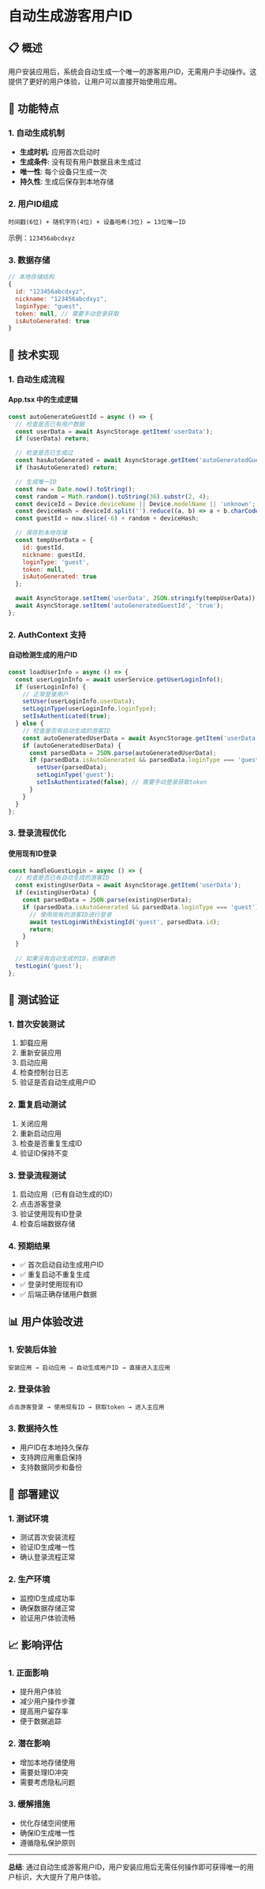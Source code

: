 # 自动生成游客用户ID

## 📋 概述

用户安装应用后，系统会自动生成一个唯一的游客用户ID，无需用户手动操作。这提供了更好的用户体验，让用户可以直接开始使用应用。

## 🎯 功能特点

### **1. 自动生成机制**
- **生成时机**: 应用首次启动时
- **生成条件**: 没有现有用户数据且未生成过
- **唯一性**: 每个设备只生成一次
- **持久性**: 生成后保存到本地存储

### **2. 用户ID组成**
```
时间戳(6位) + 随机字符(4位) + 设备哈希(3位) = 13位唯一ID
```
示例：`123456abcdxyz`

### **3. 数据存储**
```javascript
// 本地存储结构
{
  id: "123456abcdxyz",
  nickname: "123456abcdxyz",
  loginType: "guest",
  token: null, // 需要手动登录获取
  isAutoGenerated: true
}
```

## 🔧 技术实现

### **1. 自动生成流程**

#### **App.tsx 中的生成逻辑**
```javascript
const autoGenerateGuestId = async () => {
  // 检查是否已有用户数据
  const userData = await AsyncStorage.getItem('userData');
  if (userData) return;

  // 检查是否已生成过
  const hasAutoGenerated = await AsyncStorage.getItem('autoGeneratedGuestId');
  if (hasAutoGenerated) return;

  // 生成唯一ID
  const now = Date.now().toString();
  const random = Math.random().toString(36).substr(2, 4);
  const deviceId = Device.deviceName || Device.modelName || 'unknown';
  const deviceHash = deviceId.split('').reduce((a, b) => a + b.charCodeAt(0), 0).toString(36).slice(-3);
  const guestId = now.slice(-6) + random + deviceHash;

  // 保存到本地存储
  const tempUserData = {
    id: guestId,
    nickname: guestId,
    loginType: 'guest',
    token: null,
    isAutoGenerated: true
  };

  await AsyncStorage.setItem('userData', JSON.stringify(tempUserData));
  await AsyncStorage.setItem('autoGeneratedGuestId', 'true');
};
```

### **2. AuthContext 支持**

#### **自动检测生成的用户ID**
```javascript
const loadUserInfo = async () => {
  const userLoginInfo = await userService.getUserLoginInfo();
  if (userLoginInfo) {
    // 正常登录用户
    setUser(userLoginInfo.userData);
    setLoginType(userLoginInfo.loginType);
    setIsAuthenticated(true);
  } else {
    // 检查是否有自动生成的游客ID
    const autoGeneratedUserData = await AsyncStorage.getItem('userData');
    if (autoGeneratedUserData) {
      const parsedData = JSON.parse(autoGeneratedUserData);
      if (parsedData.isAutoGenerated && parsedData.loginType === 'guest') {
        setUser(parsedData);
        setLoginType('guest');
        setIsAuthenticated(false); // 需要手动登录获取token
      }
    }
  }
};
```

### **3. 登录流程优化**

#### **使用现有ID登录**
```javascript
const handleGuestLogin = async () => {
  // 检查是否已有自动生成的游客ID
  const existingUserData = await AsyncStorage.getItem('userData');
  if (existingUserData) {
    const parsedData = JSON.parse(existingUserData);
    if (parsedData.isAutoGenerated && parsedData.loginType === 'guest') {
      // 使用现有的游客ID进行登录
      await testLoginWithExistingId('guest', parsedData.id);
      return;
    }
  }
  
  // 如果没有自动生成的ID，创建新的
  testLogin('guest');
};
```

## 🧪 测试验证

### **1. 首次安装测试**
1. 卸载应用
2. 重新安装应用
3. 启动应用
4. 检查控制台日志
5. 验证是否自动生成用户ID

### **2. 重复启动测试**
1. 关闭应用
2. 重新启动应用
3. 检查是否重复生成ID
4. 验证ID保持不变

### **3. 登录流程测试**
1. 启动应用（已有自动生成的ID）
2. 点击游客登录
3. 验证使用现有ID登录
4. 检查后端数据存储

### **4. 预期结果**
- ✅ 首次启动自动生成用户ID
- ✅ 重复启动不重复生成
- ✅ 登录时使用现有ID
- ✅ 后端正确存储用户数据

## 📊 用户体验改进

### **1. 安装后体验**
```
安装应用 → 启动应用 → 自动生成用户ID → 直接进入主应用
```

### **2. 登录体验**
```
点击游客登录 → 使用现有ID → 获取token → 进入主应用
```

### **3. 数据持久性**
- 用户ID在本地持久保存
- 支持跨应用重启保持
- 支持数据同步和备份

## 🚀 部署建议

### **1. 测试环境**
- 测试首次安装流程
- 验证ID生成唯一性
- 确认登录流程正常

### **2. 生产环境**
- 监控ID生成成功率
- 确保数据存储正常
- 验证用户体验流畅

## 📈 影响评估

### **1. 正面影响**
- 提升用户体验
- 减少用户操作步骤
- 提高用户留存率
- 便于数据追踪

### **2. 潜在影响**
- 增加本地存储使用
- 需要处理ID冲突
- 需要考虑隐私问题

### **3. 缓解措施**
- 优化存储空间使用
- 确保ID生成唯一性
- 遵循隐私保护原则

---

**总结**: 通过自动生成游客用户ID，用户安装应用后无需任何操作即可获得唯一的用户标识，大大提升了用户体验。 
